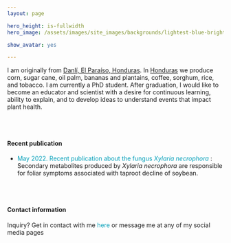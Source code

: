 ```yaml
---
layout: page

hero_height: is-fullwidth
hero_image: /assets/images/site_images/backgrounds/lightest-blue-bright.png

show_avatar: yes

---
```


I am originally from [Danlí, El Paraíso, Honduras](https://www.google.com/maps/place/Danli,+Honduras/@14.0238048,-86.5912349,13z/data=!3m1!4b1!4m5!3m4!1s0x8f6e682d6789a60b:0x74cdede2bb676116!8m2!3d14.0410953!4d-86.5703554). In [Honduras](https://www.google.com/maps/place/Honduras/@15.1796059,-90.7063322,6z/data=!3m1!4b1!4m5!3m4!1s0x8f6a751a73b731cf:0x7ed1de82b6fb8264!8m2!3d15.199999!4d-86.241905) we produce corn, sugar cane, oil palm, bananas and plantains, coffee, sorghum, rice, and tobacco. I am currently a PhD student. After graduation, I would like to become an educator and scientist with a desire for continuous learning, ability to explain, and to develop ideas to understand events that impact plant health.

<br><br>

#### Recent publication
  
- <a href="https://apsjournals.apsnet.org/doi/10.1094/PHP-03-22-0021-RS" target="_blank" style="text-decoration: none; color:#039fb9"> May 2022. Recent publication about the fungus _Xylaria necrophora_ </a>: Secondary metabolites produced by _Xylaria necrophora_ are responsible for foliar symptoms associated with taproot decline of soybean. 

<br><br>

#### Contact information
Inquiry? Get in contact with me <a href="mailto:josesolorzano689@gmail.com" style="text-decoration: none; color:#039fb9">here</a> or message me at any of my social media pages
